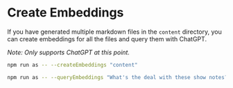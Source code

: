 # Create Embeddings

If you have generated multiple markdown files in the `content` directory, you can create embeddings for all the files and query them with ChatGPT.

*Note: Only supports ChatGPT at this point.*

```bash
npm run as -- --createEmbeddings "content"
```

```bash
npm run as -- --queryEmbeddings "What's the deal with these show notes? Answer in the voice of Jerry Seinfeld."
```